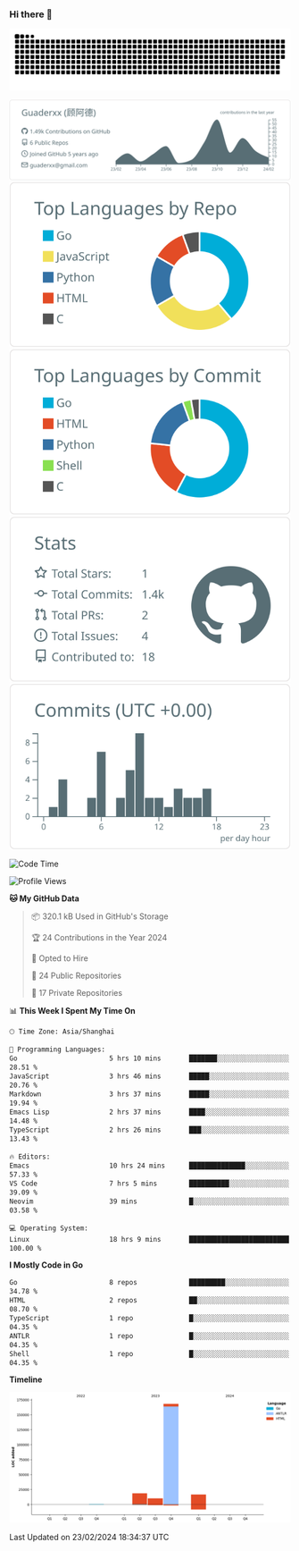 ### Hi there 👋

<picture>
  <source media="(prefers-color-scheme: dark)" srcset="https://raw.githubusercontent.com/Guaderxx/Guaderxx/output/github-snake-dark.svg">
  <source media="(prefers-color-scheme: light)" srcset="https://raw.githubusercontent.com/Guaderxx/Guaderxx/output/github-snake.svg">
  <img alt="github-snake" src="https://raw.githubusercontent.com/Guaderxx/Guaderxx/output/github-snake.svg">
</picture>

<div align="center">


![](https://raw.githubusercontent.com/Guaderxx/Guaderxx/main/profile-summary-card-output/default/0-profile-details.svg)
![](https://raw.githubusercontent.com/Guaderxx/Guaderxx/main/profile-summary-card-output/default/1-repos-per-language.svg)
![](https://raw.githubusercontent.com/Guaderxx/Guaderxx/main/profile-summary-card-output/default/2-most-commit-language.svg)
![](https://raw.githubusercontent.com/Guaderxx/Guaderxx/main/profile-summary-card-output/default/3-stats.svg)
![](https://raw.githubusercontent.com/Guaderxx/Guaderxx/main/profile-summary-card-output/default/4-productive-time.svg)


</div>

<!--START_SECTION:waka-->
![Code Time](http://img.shields.io/badge/Code%20Time-458%20hrs%2028%20mins-blue)

![Profile Views](http://img.shields.io/badge/Profile%20Views-0-blue)

**🐱 My GitHub Data** 

> 📦 320.1 kB Used in GitHub's Storage 
 > 
> 🏆 24 Contributions in the Year 2024
 > 
> 💼 Opted to Hire
 > 
> 📜 24 Public Repositories 
 > 
> 🔑 17 Private Repositories 
 > 
📊 **This Week I Spent My Time On** 

```text
🕑︎ Time Zone: Asia/Shanghai

💬 Programming Languages: 
Go                       5 hrs 10 mins       ███████░░░░░░░░░░░░░░░░░░   28.51 % 
JavaScript               3 hrs 46 mins       █████░░░░░░░░░░░░░░░░░░░░   20.76 % 
Markdown                 3 hrs 37 mins       █████░░░░░░░░░░░░░░░░░░░░   19.94 % 
Emacs Lisp               2 hrs 37 mins       ████░░░░░░░░░░░░░░░░░░░░░   14.48 % 
TypeScript               2 hrs 26 mins       ███░░░░░░░░░░░░░░░░░░░░░░   13.43 % 

🔥 Editors: 
Emacs                    10 hrs 24 mins      ██████████████░░░░░░░░░░░   57.33 % 
VS Code                  7 hrs 5 mins        ██████████░░░░░░░░░░░░░░░   39.09 % 
Neovim                   39 mins             █░░░░░░░░░░░░░░░░░░░░░░░░   03.58 % 

💻 Operating System: 
Linux                    18 hrs 9 mins       █████████████████████████   100.00 % 
```

**I Mostly Code in Go** 

```text
Go                       8 repos             █████████░░░░░░░░░░░░░░░░   34.78 % 
HTML                     2 repos             ██░░░░░░░░░░░░░░░░░░░░░░░   08.70 % 
TypeScript               1 repo              █░░░░░░░░░░░░░░░░░░░░░░░░   04.35 % 
ANTLR                    1 repo              █░░░░░░░░░░░░░░░░░░░░░░░░   04.35 % 
Shell                    1 repo              █░░░░░░░░░░░░░░░░░░░░░░░░   04.35 % 
```



**Timeline**

![Lines of Code chart](https://raw.githubusercontent.com/Guaderxx/Guaderxx/main/assets/bar_graph.png)


 Last Updated on 23/02/2024 18:34:37 UTC
<!--END_SECTION:waka-->
